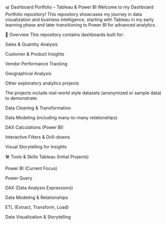 📊 Dashboard Portfolio – Tableau & Power BI
Welcome to my Dashboard Portfolio repository!
This repository showcases my journey in data visualization and business intelligence, starting with Tableau in my early learning phase and later transitioning to Power BI for advanced analytics.

📌 Overview
This repository contains dashboards built for:

Sales & Quantity Analysis

Customer & Product Insights

Vendor Performance Tracking

Geographical Analysis

Other exploratory analytics projects

The projects include real-world style datasets (anonymized or sample data) to demonstrate:

Data Cleaning & Transformation

Data Modeling (including many-to-many relationships)

DAX Calculations (Power BI)

Interactive Filters & Drill-downs

Visual Storytelling for Insights

🛠 Tools & Skills
Tableau (Initial Projects)

Power BI (Current Focus)

Power Query

DAX (Data Analysis Expressions)

Data Modeling & Relationships

ETL (Extract, Transform, Load)

Data Visualization & Storytelling


